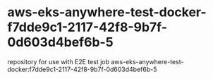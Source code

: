 # aws-eks-anywhere-test-docker-f7dde9c1-2117-42f8-9b7f-0d603d4bef6b-5
repository for use with E2E test job aws-eks-anywhere-test-docker:f7dde9c1-2117-42f8-9b7f-0d603d4bef6b-5
